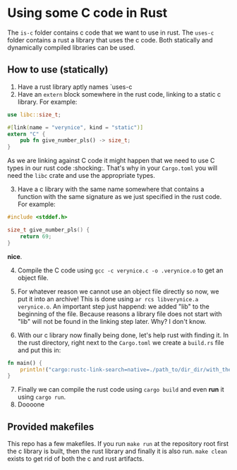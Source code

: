 # Using some C code in Rust

The `is-c` folder contains c code that we want to use in rust. The `uses-c` folder contains a rust a library that uses the c code. Both statically and dynamically compiled libraries can be used.

## How to use (statically)

1. Have a rust library aptly names `uses-c
2. Have an `extern` block somewhere in the rust code, linking to a static c library. For example:
```rs
use libc::size_t;

#[link(name = "verynice", kind = "static")]
extern "C" {
    pub fn give_number_pls() -> size_t;
}

```

As we are linking against C code it might happen that we need to use C types in our rust code :shocking:.
That's why in your `Cargo.toml` you will need the `libc` crate and use the appropriate types.

3. Have a c library with the same name somewhere that contains a function with the same signature as we just specified in the rust code. For example:
```c
#include <stddef.h>

size_t give_number_pls() {
    return 69;
}

```

__nice__.

4. Compile the C code using `gcc -c verynice.c -o .verynice.o` to get an object file.

5. For whatever reason we cannot use an object file directly so now, we put it into an archive!
This is done using `ar rcs libverynice.a verynice.o`. An important step just happend: we added "lib" to the beginning of the file. Because reasons a library file does not start with "lib" will not be found in the linking step later. Why? I don't know.

6. With our c library now finally being done, let's help rust with finding it.
In the rust directory, right next to the `Cargo.toml` we create a `build.rs` file and put this in:
```rs
fn main() {
    println!("cargo:rustc-link-search=native=./path_to/dir_dir/with_the/compiled_libraries");
}

```

7. Finally we can compile the rust code using `cargo build` and even __run__ it using `cargo run`.
8. Doooone

## Provided makefiles
This repo has a few makefiles. If you run `make run` at the repository root first the c library is built, then the rust library and finally it is also run.
`make clean` exists to get rid of both the c and rust artifacts.